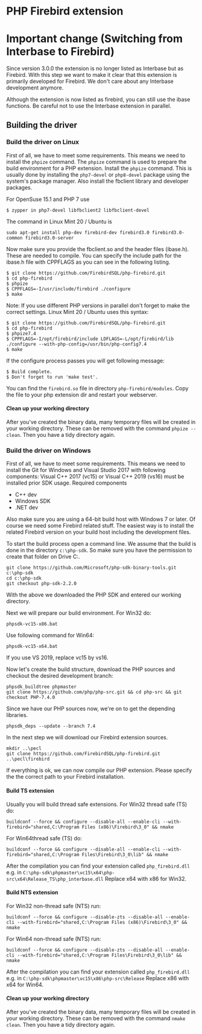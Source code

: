 # PHP Firebird extension

# Important change (Switching from Interbase to Firebird)

Since version 3.0.0 the extension is no longer listed as Interbase but as Firebird. With this step we want to make it clear that this extension is primarily developed for Firebird. We don't care about any Interbase development anymore.

Although the extension is now listed as firebird, you can still use the ibase functions.
Be careful not to use the Interbase extension in parallel.

## Building the driver

### Build the driver on Linux
First of all, we have to meet some requirements. This means we need to install the `phpize` command. The `phpize` command is used to prepare the build environment for a PHP extension.
Install the `phpize` command. This is usually done by installing the `php7-devel` or `php8-devel` package using the system's package manager. Also install the fbclient library and developer packages.

For OpenSuse 15.1 and PHP 7 use
```
$ zypper in php7-devel libfbclient2 libfbclient-devel
```

The command in Linux Mint 20 / Ubuntu is
```
sudo apt-get install php-dev firebird-dev firebird3.0 firebird3.0-common firebird3.0-server
```

Now make sure you provide the fbclient.so and the header files (ibase.h). These are needed to compile. You can specify the include path for the ibase.h file with CPPFLAGS as you can see in the following listing.
```
$ git clone https://github.com/FirebirdSQL/php-firebird.git
$ cd php-firebird
$ phpize
$ CPPFLAGS=-I/usr/include/firebird ./configure
$ make
```

Note: If you use different PHP versions in parallel don't forget to make the correct settings. Linux Mint 20 / Ubuntu uses this syntax:
```
$ git clone https://github.com/FirebirdSQL/php-firebird.git
$ cd php-firebird
$ phpize7.4
$ CPPFLAGS=-I/opt/firebird/include LDFLAGS=-L/opt/firebird/lib ./configure --with-php-config=/usr/bin/php-config7.4
$ make
```

If the configure process passes you will get following message:
```
$ Build complete.
$ Don't forget to run 'make test'.
```
You can find the `firebird.so` file in directory `php-firebird/modules`. Copy the file to your php extension dir and restart your webserver.

#### Clean up your working directory
After you've created the binary data, many temporary files will be created in your working directory. These can be removed with the command `phpize --clean`. Then you have a tidy directory again.

### Build the driver on Windows
First of all, we have to meet some requirements. This means we need to install the Git for Windows and Visual Studio 2017 with following components:
Visual C++ 2017 (vc15) or Visual C++ 2019 (vs16) must be installed prior SDK usage. Required components
- C++ dev
- Windows SDK
- .NET dev

Also make sure you are using a 64-bit build host with Windows 7 or later.
Of course we need some Firebird related stuff. The easiest way is to install the related Firebird version on your build host including the development files.

To start the build process open a command line. We assume that the build is done in the directory `c:\php-sdk`. So make sure you have the permission to create that folder on Drive C:.
```
git clone https://github.com/Microsoft/php-sdk-binary-tools.git c:\php-sdk
cd c:\php-sdk
git checkout php-sdk-2.2.0
```
With the above we downloaded the PHP SDK and entered our working directory. 

Next we will prepare our build environment.
For Win32 do:
```
phpsdk-vc15-x86.bat
```
Use following command for Win64:
```
phpsdk-vc15-x64.bat
```
If you use VS 2019, replace vc15 by vs16.

Now let's create the build structure, download the PHP sources and checkout the desired development branch:
```
phpsdk_buildtree phpmaster
git clone https://github.com/php/php-src.git && cd php-src && git checkout PHP-7.4.0
```

Since we have our PHP sources now, we're on to get the depending libraries.
```
phpsdk_deps --update --branch 7.4
```

In the next step we will download our Firebird extension sources.
```
mkdir ..\pecl
git clone https://github.com/FirebirdSQL/php-firebird.git ..\pecl\firebird
```

If everything is ok, we can now compile our PHP extension. Please specify the the correct path to your Firebird installation.

#### Build TS extension
Usually you will build thread safe extensions.
For Win32 thread safe (TS) do:
```
buildconf --force && configure --disable-all --enable-cli --with-firebird="shared,C:\Program Files (x86)\Firebird\3_0" && nmake
```
For Win64thread safe (TS) do:
```
buildconf --force && configure --disable-all --enable-cli --with-firebird="shared,C:\Program Files\Firebird\3_0\lib" && nmake
```
After the compilation you can find your extension called `php_firebird.dll` e.g. in `C:\php-sdk\phpmaster\vc15\x64\php-src\x64\Release_TS\php_interbase.dll`
Replace x64 with x86 for Win32.

#### Build NTS extension
For Win32 non-thread safe (NTS) run:
```
buildconf --force && configure --disable-zts --disable-all --enable-cli --with-firebird="shared,C:\Program Files (x86)\Firebird\3_0" && nmake
```
For Win64 non-thread safe (NTS) run:
```
buildconf --force && configure --disable-zts --disable-all --enable-cli --with-firebird="shared,C:\Program Files\Firebird\3_0\lib" && nmake
```
After the compilation you can find your extension called `php_firebird.dll` e.g. in `C:\php-sdk\phpmaster\vc15\x86\php-src\Release`
Replace x86 with x64 for Win64.

#### Clean up your working directory
After you've created the binary data, many temporary files will be created in your working directory. These can be removed with the command `nmake clean`. Then you have a tidy directory again.




